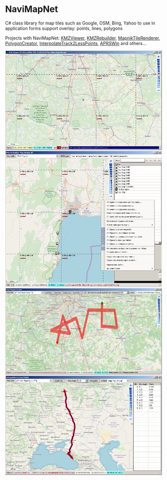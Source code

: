 # NaviMapNet
C# class library for map tiles such as Google, OSM, Bing, Yahoo
to use in application forms
support overlay: points, lines, polygons

Projects with NaviMapNet: [KMZViewer](https://github.com/dkxce/KMZViewer), [KMZRebuilder](https://github.com/dkxce/KMZRebuilder), [MapnikTileRenderer](https://github.com/dkxce/MapnikTileRenderer), [PolygonCreator](https://github.com/dkxce/PolygonCreator), [InterpolateTrack2LessPoints](https://github.com/dkxce/InterpolateTrack2LessPoints), [APRSWin](https://github.com/dkxce/APRSWin) and others...

<img src="window.png"/>
<img src="window2.png"/>
<img src="https://github.com/dkxce/PolygonCreator/blob/main/window2.png"/>
<img src="https://github.com/dkxce/InterpolateTrack2LessPoints/blob/main/window.png"/>
